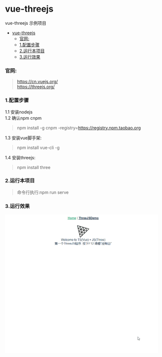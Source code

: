 # vue-threejs
vue-threejs 示例项目
- [vue-threejs](#vue-threejs)
    - [官网: <br/>](#官网-)
    - [1.配置步骤 <br/>](#1配置步骤-)
    - [2.运行本项目 <br/>](#2运行本项目-)
    - [3.运行效果 <br/>](#3运行效果-)

### 官网: <br/>
> https://cn.vuejs.org/ <br/>
> https://threejs.org/ <br/>

### 1.配置步骤 <br/>
1.1 安装nodejs <br/>
1.2 确认npm cnpm <br/>
> npm install -g cnpm -registry=https://registry.npm.taobao.org <br/>

1.3 安装vue脚手架: <br/>
> npm install vue-cli -g <br/>

1.4 安装threejs: <br/>
> npm install three <br/>

### 2.运行本项目 <br/>
> 命令行执行:npm run serve <br/>

### 3.运行效果 <br/>
![image](https://github.com/zld126126/MyVue/blob/main/vue-threejs/public/vue-threejs.gif)
